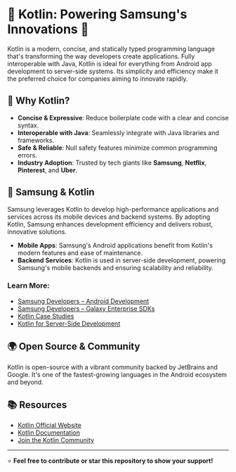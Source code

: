 # 🌟 Kotlin: Powering Samsung's Innovations 🌟

Kotlin is a modern, concise, and statically typed programming language that's transforming the way developers create applications. Fully interoperable with Java, Kotlin is ideal for everything from Android app development to server-side systems. Its simplicity and efficiency make it the preferred choice for companies aiming to innovate rapidly.

## 🚀 Why Kotlin?

- **Concise & Expressive**: Reduce boilerplate code with a clear and concise syntax.
- **Interoperable with Java**: Seamlessly integrate with Java libraries and frameworks.
- **Safe & Reliable**: Null safety features minimize common programming errors.
- **Industry Adoption**: Trusted by tech giants like **Samsung**, **Netflix**, **Pinterest**, and **Uber**.

## 🏢 Samsung & Kotlin

Samsung leverages Kotlin to develop high-performance applications and services across its mobile devices and backend systems. By adopting Kotlin, Samsung enhances development efficiency and delivers robust, innovative solutions.

- **Mobile Apps**: Samsung's Android applications benefit from Kotlin's modern features and ease of maintenance.
- **Backend Services**: Kotlin is used in server-side development, powering Samsung's mobile backends and ensuring scalability and reliability.

### Learn More:

- [Samsung Developers – Android Development](https://developer.samsung.com/android)
- [Samsung Developers – Galaxy Enterprise SDKs](https://developer.samsung.com/enterprise)
- [Kotlin Case Studies](https://kotlinlang.org/lp/case-studies/)
- [Kotlin for Server-Side Development](https://kotlinlang.org/docs/server-overview.html)

## 🌍 Open Source & Community

Kotlin is open-source with a vibrant community backed by JetBrains and Google. It's one of the fastest-growing languages in the Android ecosystem and beyond.

## 📚 Resources

- [Kotlin Official Website](https://kotlinlang.org/)
- [Kotlin Documentation](https://kotlinlang.org/docs/home.html)
- [Join the Kotlin Community](https://kotlinlang.org/community/)

---

⭐ **Feel free to contribute or star this repository to show your support!**
